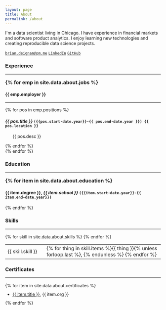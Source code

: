 ```yaml
---
layout: page
title: About
permalink: /about
---
```


I'm a data scientist living in Chicago. 
I have experience in financial markets and software product analytics.
I enjoy learning new technologies and creating reproducible data science projects.

<a href="mailto:brian.deignan@pm.me">`brian.deignan@pm.me`</a> [`LinkedIn`](https://www.linkedin.com/in/brianmdeignan) [`GitHub`](https://github.com/bdeignan)

<h3>Experience<hr size="4" noshade color="black" />
{% for emp in site.data.about.jobs %}
<h4>{{ emp.employer }}</h4>
<hr/>
  {% for pos in emp.positions %}
    <h4>
      <i>{{ pos.title }}</i>
      <code>({{pos.start-date.year}}-{{ pos.end-date.year }}) {{ pos.location }}</code>
    </h4>
    <ul>
    {{ pos.desc }}
    </ul>
  {% endfor %}
  <br/>
{% endfor %}

<h3>Education<hr size="4" noshade color="black" />
{% for item in site.data.about.education %}
  <h4>
    {{ item.degree }},
    <i>{{ item.school }}</i>
    <code>({{item.start-date.year}}-{{ item.end-date.year}})</code>
  </h4>
{% endfor %}

<h3>Skills<hr size="4" noshade color="black" /></h3>

<table>
<colgroup>
<col width="25%" />
<col width="75%" />
</colgroup>
<tbody>
{% for skill in site.data.about.skills %}
<tr>
  <td markdown="span">{{ skill.skill }}</td>
  <td markdown="span">{% for thing in skill.items %}{{ thing }}{% unless forloop.last %}, {% endunless %}
  {% endfor %}</td>
</tr>
{% endfor %}
</tbody>
</table>


<h3>Certificates<hr size="4" noshade color="black" /></h3>
{% for item in site.data.about.certificates %}
<ul style="line-height:80%">
  <li><a href="{{ item.link }}">{{ item.title }}</a>, {{ item.org }}</li>
  <!-- <br> -->
</ul>
{% endfor %}